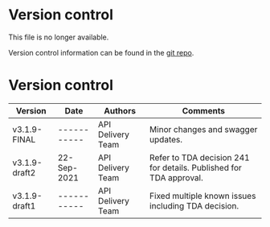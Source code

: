 # Version control

This file is no longer available.

Version control information can be found in the [git repo](https://github.com/OpenBankingUK/read-write-api-docs-pub).

# Version control

| Version |Date |Authors |Comments |
|---|---|---|---|
| v3.1.9-FINAL  | ----------- | API Delivery Team | Minor changes and swagger updates. |
| v3.1.9-draft2 | 22-Sep-2021 | API Delivery Team | Refer to TDA decision 241 for details. Published for TDA approval. |
| v3.1.9-draft1 | ----------- | API Delivery Team | Fixed multiple known issues including TDA decision. |
